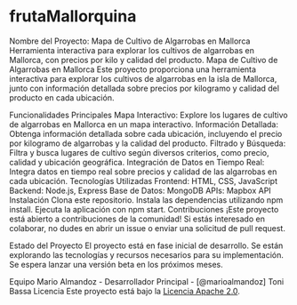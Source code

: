# frutaMallorquina
Nombre del Proyecto: Mapa de Cultivo de Algarrobas en Mallorca Herramienta interactiva para explorar los cultivos de algarrobas en Mallorca, con precios por kilo y calidad del producto.
Mapa de Cultivo de Algarrobas en Mallorca
Este proyecto proporciona una herramienta interactiva para explorar los cultivos de algarrobas en la isla de Mallorca, junto con información detallada sobre precios por kilogramo y calidad del producto en cada ubicación.

Funcionalidades Principales
Mapa Interactivo: Explore los lugares de cultivo de algarrobas en Mallorca en un mapa interactivo.
Información Detallada: Obtenga información detallada sobre cada ubicación, incluyendo el precio por kilogramo de algarrobas y la calidad del producto.
Filtrado y Búsqueda: Filtra y busca lugares de cultivo según diversos criterios, como precio, calidad y ubicación geográfica.
Integración de Datos en Tiempo Real: Integra datos en tiempo real sobre precios y calidad de las algarrobas en cada ubicación.
Tecnologías Utilizadas
Frontend: HTML, CSS, JavaScript
Backend: Node.js, Express
Base de Datos: MongoDB
APIs: Mapbox API
Instalación
Clona este repositorio.
Instala las dependencias utilizando npm install.
Ejecuta la aplicación con npm start.
Contribuciones
¡Este proyecto está abierto a contribuciones de la comunidad! Si estás interesado en colaborar, no dudes en abrir un issue o enviar una solicitud de pull request.

Estado del Proyecto
El proyecto está en fase inicial de desarrollo. Se están explorando las tecnologías y recursos necesarios para su implementación. Se espera lanzar una versión beta en los próximos meses.

Equipo
Mario Almandoz - Desarrollador Principal - [@marioalmandoz]
Toni Bassa 
Licencia
Este proyecto está bajo la [Licencia Apache 2.0](https://www.apache.org/licenses/LICENSE-2.0).
